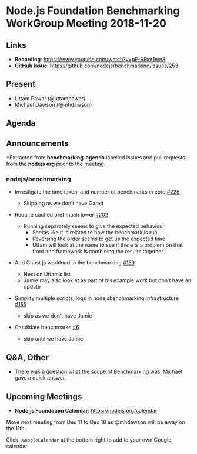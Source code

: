 # Node.js Foundation Benchmarking WorkGroup Meeting 2018-11-20

## Links

* **Recording**:  https://www.youtube.com/watch?v=pF-9Fmt1mn8
* **GitHub Issue**: https://github.com/nodejs/benchmarking/issues/253

## Present

* Uttam Pawar (@uttampawar)
* Michael Dawson (@mhdawson)

## Agenda

## Announcements
 
*Extracted from **benchmarking-agenda** labelled issues and pull requests from the **nodejs org** prior to the meeting.

### nodejs/benchmarking

* Investigate the time taken, and number of benchmarks in core [#225](https://github.com/nodejs/benchmarking/issues/225)
  * Skipping as we don’t have Garett

* Require cached pref much lower [#202](https://github.com/nodejs/benchmarking/issues/202)
  * Running separately seems to give the expected behaviour
    * Seems like it is related to how the benchmark is run.
    * Reversing the order seems to get us the expected time
    * Uttam will look at the name to see if there is a problem on that front and framework is 
      combining the results together.

* Add Ghost.js workload to the benchmarking [#159](https://github.com/nodejs/benchmarking/issues/159)
  * Next on Uttam’s list
  * Jamie may also look at as part of his example work but don’t have an update

* Simplify multiple scripts, logs in nodejsbenchmarking infrastructure 
  [#155](https://github.com/nodejs/benchmarking/issues/155)
  * skip as we don’t have Jamie
* Candidate benchmarks [#6](https://github.com/nodejs/benchmarking/issues/6)
  * skip until we have Jamie


## Q&A, Other

* There was a question what the scope of Benchmarking was, Michael gave a quick answer.

## Upcoming Meetings

* **Node.js Foundation Calendar**: https://nodejs.org/calendar

Move next meeting from Dec 11 to Dec 18 as @mhdawson will be away on the 11th.

Click `+GoogleCalendar` at the bottom right to add to your own Google calendar.


